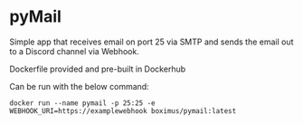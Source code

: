 # pyMail

Simple app that receives email on port 25 via SMTP and sends the email out to a Discord channel via Webhook.

Dockerfile provided and pre-built in Dockerhub

Can be run with the below command:
```
docker run --name pymail -p 25:25 -e WEBHOOK_URI=https://examplewebhook boximus/pymail:latest